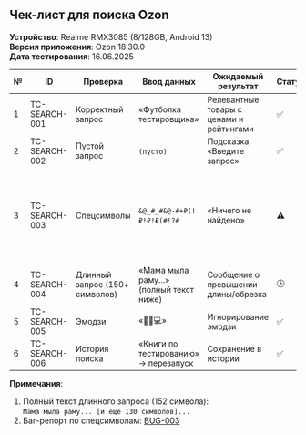 ## Чек-лист для поиска Ozon

**Устройство**: Realme RMX3085 (8/128GB, Android 13)  
**Версия приложения**: Ozon 18.30.0  
**Дата тестирования**: 16.06.2025  

| №  | ID           | Проверка                     | Ввод данных                              | Ожидаемый результат                     | Статус | Скриншот                          |
|----|--------------|------------------------------|------------------------------------------|-----------------------------------------|--------|-----------------------------------|
| 1  | TC-SEARCH-001 | Корректный запрос           | «Футболка тестировщика»                  | Релевантные товары с ценами и рейтингами | ✅     | ![correct](/screenshots/correct_query.png) |
| 2  | TC-SEARCH-002 | Пустой запрос               | `(пусто)`                                | Подсказка «Введите запрос»              | ✅     | -                                 |
| 3  | TC-SEARCH-003 | Спецсимволы                 | `&@_#_#&@-#+₽(!₽!₽!₽(#!?#`              | «Ничего не найдено»                     | ⚠️     | ![bug](/Ozon-Mobile-App-Testing/screenshots/ozon_bad_results_rmx3085.png) |
| 4  | TC-SEARCH-004 | Длинный запрос (150+ символов) | «Мама мыла раму...» (полный текст ниже) | Сообщение о превышении длины/обрезка    | 🕒     | ![long](/screenshots/long_correct_query.png) |
| 5  | TC-SEARCH-005 | Эмодзи                      | «🎉📱💻»                                 | Игнорирование эмодзи                    | ✅     | ![emoji](/screenshots/emoji_query.png) |
| 6  | TC-SEARCH-006 | История поиска              | «Книги по тестированию» → перезапуск     | Сохранение в истории                    | ✅     | ![history](/screenshots/test_memory_query.png) |

**Примечания**:
1. Полный текст длинного запроса (152 символа):  
   `Мама мыла раму... [и еще 130 символов]...`
2. Баг-репорт по спецсимволам: [BUG-003](/bug_reports/search_special_chars.md)
